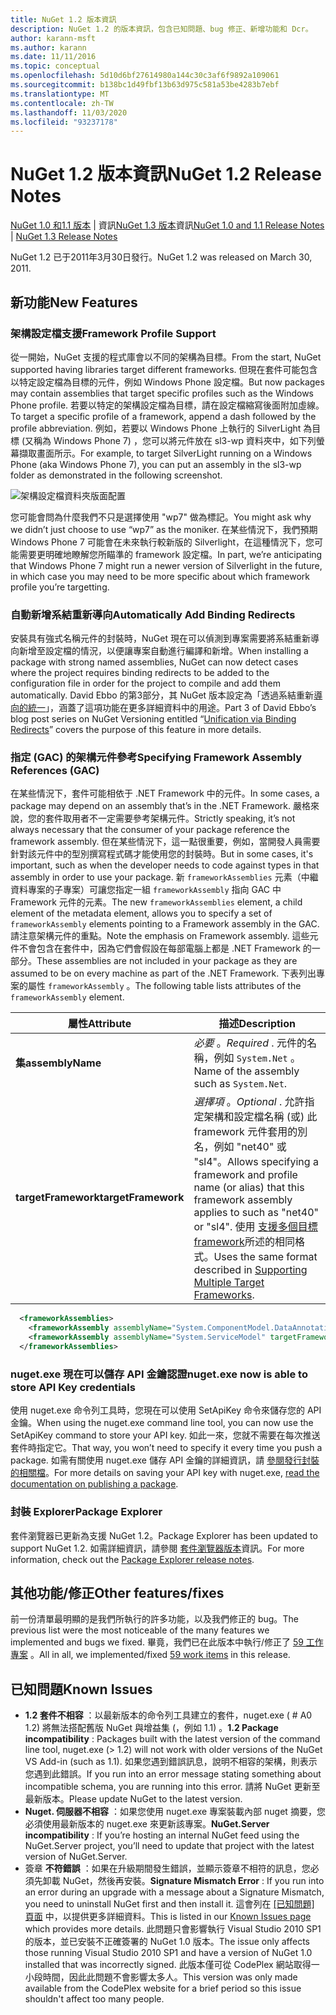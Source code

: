 ```yaml
---
title: NuGet 1.2 版本資訊
description: NuGet 1.2 的版本資訊，包含已知問題、bug 修正、新增功能和 Dcr。
author: karann-msft
ms.author: karann
ms.date: 11/11/2016
ms.topic: conceptual
ms.openlocfilehash: 5d10d6bf27614980a144c30c3af6f9892a109061
ms.sourcegitcommit: b138bc1d49fbf13b63d975c581a53be4283b7ebf
ms.translationtype: MT
ms.contentlocale: zh-TW
ms.lasthandoff: 11/03/2020
ms.locfileid: "93237178"
---
```

# <a name="nuget-12-release-notes"></a><span data-ttu-id="74b8d-103">NuGet 1.2 版本資訊</span><span class="sxs-lookup"><span data-stu-id="74b8d-103">NuGet 1.2 Release Notes</span></span>

<span data-ttu-id="74b8d-104">[NuGet 1.0 和1.1 版本](../release-notes/nuget-1.1.md)  |  資訊[NuGet 1.3 版本](../release-notes/nuget-1.3.md)資訊</span><span class="sxs-lookup"><span data-stu-id="74b8d-104">[NuGet 1.0 and 1.1 Release Notes](../release-notes/nuget-1.1.md) | [NuGet 1.3 Release Notes](../release-notes/nuget-1.3.md)</span></span>

<span data-ttu-id="74b8d-105">NuGet 1.2 已于2011年3月30日發行。</span><span class="sxs-lookup"><span data-stu-id="74b8d-105">NuGet 1.2 was released on March 30, 2011.</span></span>

## <a name="new-features"></a><span data-ttu-id="74b8d-106">新功能</span><span class="sxs-lookup"><span data-stu-id="74b8d-106">New Features</span></span>

### <a name="framework-profile-support"></a><span data-ttu-id="74b8d-107">架構設定檔支援</span><span class="sxs-lookup"><span data-stu-id="74b8d-107">Framework Profile Support</span></span>

<span data-ttu-id="74b8d-108">從一開始，NuGet 支援的程式庫會以不同的架構為目標。</span><span class="sxs-lookup"><span data-stu-id="74b8d-108">From the start, NuGet supported having libraries target different frameworks.</span></span> <span data-ttu-id="74b8d-109">但現在套件可能包含以特定設定檔為目標的元件，例如 Windows Phone 設定檔。</span><span class="sxs-lookup"><span data-stu-id="74b8d-109">But now packages may contain assemblies that target specific profiles such as the Windows Phone profile.</span></span> <span data-ttu-id="74b8d-110">若要以特定的架構設定檔為目標，請在設定檔縮寫後面附加虛線。</span><span class="sxs-lookup"><span data-stu-id="74b8d-110">To target a specific profile of a framework, append a dash followed by the profile abbreviation.</span></span> <span data-ttu-id="74b8d-111">例如，若要以 Windows Phone 上執行的 SilverLight 為目標 (又稱為 Windows Phone 7) ，您可以將元件放在 sl3-wp 資料夾中，如下列螢幕擷取畫面所示。</span><span class="sxs-lookup"><span data-stu-id="74b8d-111">For example, to target SilverLight running on a Windows Phone (aka Windows Phone 7), you can put an assembly in the sl3-wp folder as demonstrated in the following screenshot.</span></span>

![架構設定檔資料夾版面配置](./media/framework-profile-support.png)

<span data-ttu-id="74b8d-113">您可能會問為什麼我們不只是選擇使用 "wp7" 做為標記。</span><span class="sxs-lookup"><span data-stu-id="74b8d-113">You might ask why we didn’t just choose to use “wp7” as the moniker.</span></span> <span data-ttu-id="74b8d-114">在某些情況下，我們預期 Windows Phone 7 可能會在未來執行較新版的 Silverlight，在這種情況下，您可能需要更明確地瞭解您所瞄準的 framework 設定檔。</span><span class="sxs-lookup"><span data-stu-id="74b8d-114">In part, we’re anticipating that Windows Phone 7 might run a newer version of Silverlight in the future, in which case you may need to be more specific about which framework profile you’re targetting.</span></span>

### <a name="automatically-add-binding-redirects"></a><span data-ttu-id="74b8d-115">自動新增系結重新導向</span><span class="sxs-lookup"><span data-stu-id="74b8d-115">Automatically Add Binding Redirects</span></span>

<span data-ttu-id="74b8d-116">安裝具有強式名稱元件的封裝時，NuGet 現在可以偵測到專案需要將系結重新導向新增至設定檔的情況，以便讓專案自動進行編譯和新增。</span><span class="sxs-lookup"><span data-stu-id="74b8d-116">When installing a package with strong named assemblies, NuGet can now detect cases where the project requires binding redirects to be added to the configuration file in order for the project to compile and add them automatically.</span></span> <span data-ttu-id="74b8d-117">David Ebbo 的第3部分，其 NuGet 版本設定為「透過系結重新[導向的統一](http://blog.davidebbo.com/2011/01/nuget-versioning-part-3-unification-via.html)」，涵蓋了這項功能在更多詳細資料中的用途。</span><span class="sxs-lookup"><span data-stu-id="74b8d-117">Part 3 of David Ebbo’s blog post series on NuGet Versioning entitled “[Unification via Binding Redirects](http://blog.davidebbo.com/2011/01/nuget-versioning-part-3-unification-via.html)” covers the purpose of this feature in more details.</span></span>

<a name="framework-assembly-refs"></a>

### <a name="specifying-framework-assembly-references-gac"></a><span data-ttu-id="74b8d-118">指定 (GAC) 的架構元件參考</span><span class="sxs-lookup"><span data-stu-id="74b8d-118">Specifying Framework Assembly References (GAC)</span></span>

<span data-ttu-id="74b8d-119">在某些情況下，套件可能相依于 .NET Framework 中的元件。</span><span class="sxs-lookup"><span data-stu-id="74b8d-119">In some cases, a package may depend on an assembly that’s in the .NET Framework.</span></span> <span data-ttu-id="74b8d-120">嚴格來說，您的套件取用者不一定需要參考架構元件。</span><span class="sxs-lookup"><span data-stu-id="74b8d-120">Strictly speaking, it’s not always necessary that the consumer of your package reference the framework assembly.</span></span> <span data-ttu-id="74b8d-121">但在某些情況下，這一點很重要，例如，當開發人員需要針對該元件中的型別撰寫程式碼才能使用您的封裝時。</span><span class="sxs-lookup"><span data-stu-id="74b8d-121">But in some cases, it's important, such as when the developer needs to code against types in that assembly in order to use your package.</span></span> <span data-ttu-id="74b8d-122">新 `frameworkAssemblies` 元素（中繼資料專案的子專案）可讓您指定一組 `frameworkAssembly` 指向 GAC 中 Framework 元件的元素。</span><span class="sxs-lookup"><span data-stu-id="74b8d-122">The new `frameworkAssemblies` element, a child element of the metadata element, allows you to specify a set of `frameworkAssembly` elements pointing to a Framework assembly in the GAC.</span></span> <span data-ttu-id="74b8d-123">請注意架構元件的重點。</span><span class="sxs-lookup"><span data-stu-id="74b8d-123">Note the emphasis on Framework assembly.</span></span>
<span data-ttu-id="74b8d-124">這些元件不會包含在套件中，因為它們會假設在每部電腦上都是 .NET Framework 的一部分。</span><span class="sxs-lookup"><span data-stu-id="74b8d-124">These assemblies are not included in your package as they are assumed to be on every machine  as part of the .NET Framework.</span></span> <span data-ttu-id="74b8d-125">下表列出專案的屬性 `frameworkAssembly` 。</span><span class="sxs-lookup"><span data-stu-id="74b8d-125">The following table lists attributes of the `frameworkAssembly` element.</span></span>


|<span data-ttu-id="74b8d-126">屬性</span><span class="sxs-lookup"><span data-stu-id="74b8d-126">Attribute</span></span> |<span data-ttu-id="74b8d-127">描述</span><span class="sxs-lookup"><span data-stu-id="74b8d-127">Description</span></span>|
|----------------|-----------|
|<span data-ttu-id="74b8d-128">**集**</span><span class="sxs-lookup"><span data-stu-id="74b8d-128">**assemblyName**</span></span>|<span data-ttu-id="74b8d-129">*必要* 。</span><span class="sxs-lookup"><span data-stu-id="74b8d-129">*Required* .</span></span> <span data-ttu-id="74b8d-130">元件的名稱，例如 `System.Net` 。</span><span class="sxs-lookup"><span data-stu-id="74b8d-130">Name of the assembly such as `System.Net`.</span></span>|
|<span data-ttu-id="74b8d-131">**targetFramework**</span><span class="sxs-lookup"><span data-stu-id="74b8d-131">**targetFramework**</span></span>|<span data-ttu-id="74b8d-132">*選擇項* 。</span><span class="sxs-lookup"><span data-stu-id="74b8d-132">*Optional* .</span></span> <span data-ttu-id="74b8d-133">允許指定架構和設定檔名稱 (或) 此 framework 元件套用的別名，例如 "net40" 或 "sl4"。</span><span class="sxs-lookup"><span data-stu-id="74b8d-133">Allows specifying a framework and profile name (or alias) that this framework assembly applies to such as "net40" or "sl4".</span></span> <span data-ttu-id="74b8d-134">使用 [支援多個目標 framework](../create-packages/supporting-multiple-target-frameworks.md)所述的相同格式。</span><span class="sxs-lookup"><span data-stu-id="74b8d-134">Uses the same format described in [Supporting Multiple Target Frameworks](../create-packages/supporting-multiple-target-frameworks.md).</span></span>|

```xml
  <frameworkAssemblies>
    <frameworkAssembly assemblyName="System.ComponentModel.DataAnnotations" targetFramework="net40" />
    <frameworkAssembly assemblyName="System.ServiceModel" targetFramework="net40" />
  </frameworkAssemblies>
```

### <a name="nugetexe-now-is-able-to-store-api-key-credentials"></a><span data-ttu-id="74b8d-135">nuget.exe 現在可以儲存 API 金鑰認證</span><span class="sxs-lookup"><span data-stu-id="74b8d-135">nuget.exe now is able to store API Key credentials</span></span>

<span data-ttu-id="74b8d-136">使用 nuget.exe 命令列工具時，您現在可以使用 SetApiKey 命令來儲存您的 API 金鑰。</span><span class="sxs-lookup"><span data-stu-id="74b8d-136">When using the nuget.exe command line tool, you can now use the SetApiKey command to store your API key.</span></span> <span data-ttu-id="74b8d-137">如此一來，您就不需要在每次推送套件時指定它。</span><span class="sxs-lookup"><span data-stu-id="74b8d-137">That way, you won’t need to specify it every time you push a package.</span></span> <span data-ttu-id="74b8d-138">如需有關使用 nuget.exe 儲存 API 金鑰的詳細資訊，請 [參閱發行封裝的相關檔](../nuget-org/publish-a-package.md)。</span><span class="sxs-lookup"><span data-stu-id="74b8d-138">For more details on saving your API key with nuget.exe, [read the documentation on publishing a package](../nuget-org/publish-a-package.md).</span></span>

### <a name="package-explorer"></a><span data-ttu-id="74b8d-139">封裝 Explorer</span><span class="sxs-lookup"><span data-stu-id="74b8d-139">Package Explorer</span></span>
<span data-ttu-id="74b8d-140">套件瀏覽器已更新為支援 NuGet 1.2。</span><span class="sxs-lookup"><span data-stu-id="74b8d-140">Package Explorer has been updated to support NuGet 1.2.</span></span> <span data-ttu-id="74b8d-141">如需詳細資訊，請參閱 [套件瀏覽器版本](http://nuget.codeplex.com/wikipage?title=New%20features%20in%20NuGet%20Package%20Explorer%201.0)資訊。</span><span class="sxs-lookup"><span data-stu-id="74b8d-141">For more information, check out the [Package Explorer release notes](http://nuget.codeplex.com/wikipage?title=New%20features%20in%20NuGet%20Package%20Explorer%201.0).</span></span>

## <a name="other-featuresfixes"></a><span data-ttu-id="74b8d-142">其他功能/修正</span><span class="sxs-lookup"><span data-stu-id="74b8d-142">Other features/fixes</span></span>

<span data-ttu-id="74b8d-143">前一份清單最明顯的是我們所執行的許多功能，以及我們修正的 bug。</span><span class="sxs-lookup"><span data-stu-id="74b8d-143">The previous list were the most noticeable of the many features we implemented and bugs we fixed.</span></span> <span data-ttu-id="74b8d-144">畢竟，我們已在此版本中執行/修正了 [59 工作專案](http://nuget.codeplex.com/workitem/list/advanced?keyword=&status=All&type=All&priority=All&release=NuGet%201.2&assignedTo=All&component=All&sortField=Votes&sortDirection=Descending&page=0) 。</span><span class="sxs-lookup"><span data-stu-id="74b8d-144">All in all, we implemented/fixed [59 work items](http://nuget.codeplex.com/workitem/list/advanced?keyword=&status=All&type=All&priority=All&release=NuGet%201.2&assignedTo=All&component=All&sortField=Votes&sortDirection=Descending&page=0) in this release.</span></span>

## <a name="known-issues"></a><span data-ttu-id="74b8d-145">已知問題</span><span class="sxs-lookup"><span data-stu-id="74b8d-145">Known Issues</span></span>

* <span data-ttu-id="74b8d-146">**1.2 套件不相容** ：以最新版本的命令列工具建立的套件，nuget.exe ( # A0 1.2) 將無法搭配舊版 NuGet 與增益集 (，例如 1.1) 。</span><span class="sxs-lookup"><span data-stu-id="74b8d-146">**1.2 Package incompatibility** : Packages built with the latest version of the command line tool, nuget.exe (> 1.2) will not work with older versions of the NuGet VS Add-in (such as 1.1).</span></span> <span data-ttu-id="74b8d-147">如果您遇到錯誤訊息，說明不相容的架構，則表示您遇到此錯誤。</span><span class="sxs-lookup"><span data-stu-id="74b8d-147">If you run into an error message stating something about incompatible schema, you are running into this error.</span></span> <span data-ttu-id="74b8d-148">請將 NuGet 更新至最新版本。</span><span class="sxs-lookup"><span data-stu-id="74b8d-148">Please update NuGet to the latest version.</span></span>
* <span data-ttu-id="74b8d-149">**Nuget. 伺服器不相容** ：如果您使用 nuget.exe 專案裝載內部 nuget 摘要，您必須使用最新版本的 nuget.exe 來更新該專案。</span><span class="sxs-lookup"><span data-stu-id="74b8d-149">**NuGet.Server incompatibility** : If you’re hosting an internal NuGet feed using the NuGet.Server project, you’ll need to update that project with the latest version of NuGet.Server.</span></span>
* <span data-ttu-id="74b8d-150">簽章 **不符錯誤** ：如果在升級期間發生錯誤，並顯示簽章不相符的訊息，您必須先卸載 NuGet，然後再安裝。</span><span class="sxs-lookup"><span data-stu-id="74b8d-150">**Signature Mismatch Error** : If you run into an error during an upgrade with a message about a Signature Mismatch, you need to uninstall NuGet first and then install it.</span></span> <span data-ttu-id="74b8d-151">這會列在 [ [已知問題] 頁面](../release-notes/known-issues.md) 中，以提供更多詳細資料。</span><span class="sxs-lookup"><span data-stu-id="74b8d-151">This is listed in our [Known Issues page](../release-notes/known-issues.md) which provides more details.</span></span> <span data-ttu-id="74b8d-152">此問題只會影響執行 Visual Studio 2010 SP1 的版本，並已安裝不正確簽署的 NuGet 1.0 版本。</span><span class="sxs-lookup"><span data-stu-id="74b8d-152">The issue only affects those running Visual Studio 2010 SP1 and have a version of NuGet 1.0 installed that was incorrectly signed.</span></span> <span data-ttu-id="74b8d-153">此版本僅可從 CodePlex 網站取得一小段時間，因此此問題不會影響太多人。</span><span class="sxs-lookup"><span data-stu-id="74b8d-153">This version was only made available from the CodePlex website for a brief period so this issue shouldn't affect too many people.</span></span>